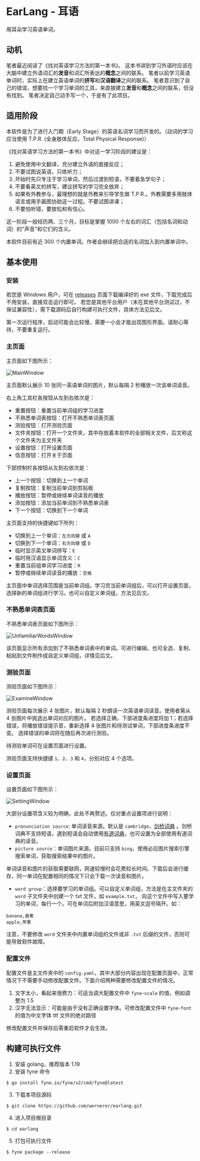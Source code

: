 # EarLang - 耳语

用耳朵学习英语单词。

## 动机

笔者最近阅读了《找对英语学习方法的第一本书》。
这本书讲到学习外语时应该在大脑中建立外语词汇的**发音**和词汇所表达的**概念**之间的联系。
笔者以前学习英语单词时，实际上在建立英语单词的**拼写**和**汉语翻译**之间的联系。
笔者意识到了自己的错误，想要找一个学习单词的工具，来直接建立**发音**和**概念**之间的联系，但没有找到。
笔者决定自己动手写一个，于是有了此项目。

## 适用阶段

本软件是为了进行入门期（Early Stage）的英语名词学习而开发的。（动词的学习应当使用 T.P.R. (全身肢体反应，Total Physical
Response)）

《找对英语学习方法的第一本书》中对这一学习阶段的建议是：

1. 避免使用中文翻译，充分建立外语的直接反应；
2. 不要试图说英语，只练听力；
3. 开始时先只专注于学习单词，然后过渡到短语，不要着急学句子；
4. 不要看英文的拼写，建议拼写的学习完全放弃；
5. 如果有外教参与，最理想的就是外教来引导学生做 T.P.R.。外教需要多用肢体语言或用手画图协助这一过程。不要试图讲课；
6. 不要怕听错，要放松和有信心。

这一阶段一般经历两、三个月，目标是掌握 1000 个左右的词汇（包括名词和动词）的"声音"和它们的含义。

本软件目前有近 300 个内置单词。作者会继续把合适的名词加入到内置单词中。

## 基本使用

### 安装

若您是 Windows 用户，可在 [releases](https://github.com/werneror/earlang/releases) 页面下载编译好的 exe
文件，下载完成后不用安装，直接双击运行即可。
若您是其他平台用户（未在其他平台测试过，不保证兼容性），需下载源码后自行构建可执行文件，具体方法见后文。

第一次运行程序，启动可能会比较慢，需要一小会才能出现图形界面。请耐心等待，不要重复运行。

### 主页面

主页面如下图所示：

![MainWindow](https://user-images.githubusercontent.com/16622293/212705486-bbede8a4-abc9-4c1a-a449-8b6aa2ff3f26.png)

主页面默认展示 10 张同一英语单词的图片，默认每隔 2 秒播放一次该单词读音。

右上角工具栏各按钮从左到右依次是：

- 重置按钮：重置当前单词组的学习进度
- 不熟悉单词表按钮：打开不熟悉单词表页面
- 测验按钮：打开测验页面
- 文件夹按钮：打开一个文件夹，其中存放着本软件的全部相关文件，后文称这个文件夹为主文件夹
- 设置按钮：打开设置页面
- 信息按钮：打开关于页面

下部控制栏各按钮从左到右依次是：

- 上一个按钮：切换到上一个单词
- 复制按钮：复制当前单词到剪贴板
- 播放按钮：暂停或继续单词读音的播放
- 添加按钮：添加当前单词到不熟悉单词表
- 下一个按钮：切换到下一个单词

主页面支持的快捷键如下所列：

- 切换到上一个单词：`左方向键` 或 `A`
- 切换到下一个单词：`右方向键` 或 `D`
- 临时显示英文单词拼写：`E`
- 临时用汉语显示单词含义：`C`
- 重置当前组单词学习进度：`R`
- 暂停或继续单词读音的播放：`空格`

主页面中单词选择范围是当前单词组。学习完当前单词组后，可以打开设置页面，选择新的单词组进行学习。也可以自定义单词组，方法见后文。

### 不熟悉单词表页面

不熟悉单词表页面如下图所示：

![UnfamiliarWordsWindow](https://user-images.githubusercontent.com/16622293/212705778-57b4ab4a-0dad-4c76-8846-7a18d34838fd.png)

该页面显示所有添加到了不熟悉单词表中的单词。可进行编辑。也可全选、复制、粘贴到文件制作成自定义单词组，详情见后文。

### 测验页面

测验页面如下图所示：

![ExamineWindow](https://user-images.githubusercontent.com/16622293/212705898-d97cb923-2b8d-4233-850f-60609e0dd9ef.png)

测验页面每次展示 4 张图片，默认每隔 2 秒朗读一次英语单词读音。使用者需从 4 张图片中挑选出单词对应的图片。
若选择正确，下部进度条进度将加 1；若选择错误，将播放错误提示音，重新选择 4 张图片和待测试单词，下部进度条进度不变。
选择错误的单词将在随后再次进行测验。

待测验单词可在设置页面进行设置。

测验页面支持快捷键 `1`、`2`、`3` 和 `4`，分别对应 4 个选项。

### 设置页面

设置页面如下图所示：

![SettingWindow](https://user-images.githubusercontent.com/16622293/212705612-c1834928-9711-4bb5-85a2-e080c7046572.png)

大部分设置项含义较为明确，此处不再赘述。仅对重点设置项进行说明：

- `pronunciation source`: 单词读音来源。默认是 `cambridge`，[剑桥词典](https://dictionary.cambridge.org/)
  。剑桥词典不支持短语，遇到短语会自动使用[有道词典](https://www.youdao.com/)，也可设置为全部使用有道词典的读音。
- `picture source`：单词图片来源。目前只支持 `bing`，使用必应图片搜索引擎搜索单词，获取搜索结果中的图片。

单词读音和图片的获取需要联网，网速较慢时会花费较长时间。下载后会进行缓存，同一单词在配置相同的情况下只会下载一次读音和图片。

- `word group`：选择要学习的单词组。可以自定义单词组，方法是在主文件夹的 `word` 子文件夹中创建一个 txt
  文件，如 `example.txt`， 向这个文件中写入要学习的单词，每行一个。可在单词后附加汉语意思，用英文逗号隔开。如：

```
banana,香蕉
apple,苹果
```

注意，不要修改 `word` 文件夹中内置单词组的文件或非 `.txt` 后缀的文件，否则可能导致软件故障。

### 配置文件

配置文件是主文件夹中的 `config.yaml`，其中大部分内容出现在配置页面中，正常情况下不需要手动修改配置文件。下面介绍两种需要修改配置文件的情况。

1. 文字太小，看起来很费力：可适当调大配置文件中 `fyne`-`scale` 的值，例如调整为 1.5
2. 汉字无法显示：可能是由于没有正确设置字体。可修改配置文件中 `fyne`-`font` 的值为中文字体 ttf 文件的绝对路径

修改配置文件并保存后需重启软件才会生效。

## 构建可执行文件

1. 安装 golang，推荐版本 1.19
2. 安装 fyne 命令

```
$ go install fyne.io/fyne/v2/cmd/fyne@latest
```

3. 下载本项目源码

```
$ git clone https://github.com/werneror/earlang.git
```

4. 进入项目根目录

```
$ cd earlang
```

5. 打包可执行文件

```
$ fyne package --release
```
